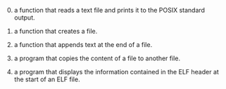 0. a function that reads a text file and prints it to the POSIX standard output.

1.  a function that creates a file.

2.  a function that appends text at the end of a file.

3. a program that copies the content of a file to another file.

4. a program that displays the information contained in the ELF header at the start of an ELF file.

